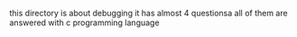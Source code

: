 this directory is about debugging
it has almost 4 questionsa 
all of them are answered with c programming language

